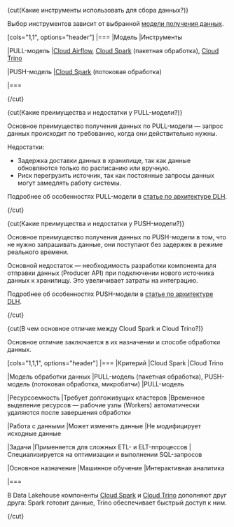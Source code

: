 {cut(Какие инструменты использовать для сбора данных?)}

Выбор инструментов зависит от выбранной [модели получения данных](/ru/data-processing/dlh/concepts/architecture#data_processing_models).

[cols="1,1", options="header"]
|===
|Модель
|Инструменты

|PULL-модель
|[Cloud Airflow](../concepts/components#cloud_airflow), [Cloud Spark](../concepts/components#cloud_spark) (пакетная обработка), [Cloud Trino](../concepts/components#cloud_trino)

|PUSH-модель
|[Cloud Spark](../concepts/components#cloud_spark) (потоковая обработка)

|===

{/cut}

{cut(Какие преимущества и недостатки у PULL-модели?)}

Основное преимущество получения данных по PULL-модели — запрос данных происходит по требованию, когда они действительно нужны.

Недостатки:

- Задержка доставки данных в хранилище, так как данные обновляются только по расписанию или вручную.
- Риск перегрузить источник, так как постоянные запросы данных могут замедлять работу системы.

Подробнее об особенностях PULL-модели в [статье по архитектуре DLH](/ru/data-processing/dlh/concepts/architecture#data_processing_models).

{/cut}

{cut(Какие преимущества и недостатки у PUSH-модели?)}

Основное преимущество получения данных по PUSH-модели в том, что не нужно запрашивать данные, они поступают без задержек в режиме реального времени.

Основной недостаток — необходимость разработки компонента для отправки данных (Producer API) при подключении нового источника данных к хранилищу. Это увеличивает затраты на интеграцию.

Подробнее об особенностях PUSH-модели в [статье по архитектуре DLH](/ru/data-processing/dlh/concepts/architecture#data_processing_models).

{/cut}

{cut(В чем основное отличие между Cloud Spark и Cloud Trino?)}

Основное отличие заключается в их назначении и способе обработки данных.

[cols="1,1,1", options="header"]
|===
|Критерий
|Cloud Spark
|Cloud Trino

|Mодель обработки данных
|PULL-модель (пакетная обработка), PUSH-модель (потоковая обработка, микробатчи)
|PULL-модель

|Ресурсоемкость
|Требует долгоживущих кластеров
|Временное выделение ресурсов — рабочие узлы (Workers) автоматически удаляются после завершения обработки

|Работа с данными
|Может изменять данные
|Не модифицирует исходные данные

|Задачи
|Применяется для сложных ETL- и ELT-ппроцессов
|Специализируется на оптимизации и выполнении SQL-запросов

|Основное назначение
|Машинное обучение
|Интерактивная аналитика

|===

В Data Lakehouse компоненты [Cloud Spark](../concepts/components#cloud_spark) и [Cloud Trino](../concepts/components#cloud_trino) дополняют друг друга: Spark готовит данные, Trino обеспечивает быстрый доступ к ним.

{/cut}
